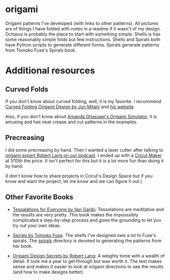 # origami
Origami patterns I've developed (with links to other patterns). All pictures are of things I have folded with notes in a readme if it wasn't of my design. Octopus is probably the place to start with something simple. Shells is has some reasonably simple folds but few instructions. Shells and Spirals both have Python scripts to generate different forms. Spirals generate patterns from Tomoko Fuse's Spirals book.

# Additional resources

## Curved Folds
If you don't know about curved folding, well, it is my favorite. I recommend [Curved Folding Origami Design by Jun Mitani](https://www.amazon.com/Curved-Folding-Origami-Design-Jun-Mitani/dp/0367180251/) and [his website](http://mitani.cs.tsukuba.ac.jp/en/).

Also, if you don't know about [Amanda Ghassaei's Origami Simulator](http://www.amandaghassaei.com/projects/origami_simulator/), it is amusing and has neat crease and cut patterns in the examples.

## Precreasing
I did some precreasing by hand. Then I wanted a laser cutter after talking to [origami expert Robert Lang on our podcast](https://embedded.fm/episodes/313). I ended up with a [Cricut Maker](https://cricut.com/en_us/cricut-maker) at 1/10th the price. It isn't perfect for this but it is a lot more fun than doing it by hand.

(I don't know how to share projects in Cricut's Design Space but if you know and want the project, let me know and we can figure it out.)

## Other Favorite Books

* [Tessalations for Everyone by Ilan Garibi](https://www.amazon.com/Origami-Tessellations-Everyone-Original-Designs/dp/9659270003/). Tesselations are meditative and the results are very pretty. This book makes the imposssibly complicated a step-by-step process and gives the grounding to let you try out your own ideas.

* [Spirals by Tomoko Fuse](https://viereck-verlag.de/en/produkt/spiral-origami-art-design/). The shells I've designed owe a lot to Fuse's spirals. The [spirals](spirals) directory is devoted to generating the patterns from her book.

* [Origami Design Secrets by Robert Lang](https://www.amazon.com/Origami-Design-Secrets-Mathematical-Methods/dp/1568814364/): A weighty tome with a wealth of detail. It took me a year to get through but was worth it. The text makes sense and makes it easier to look at origami directions to see the results (and how to make designs better).


